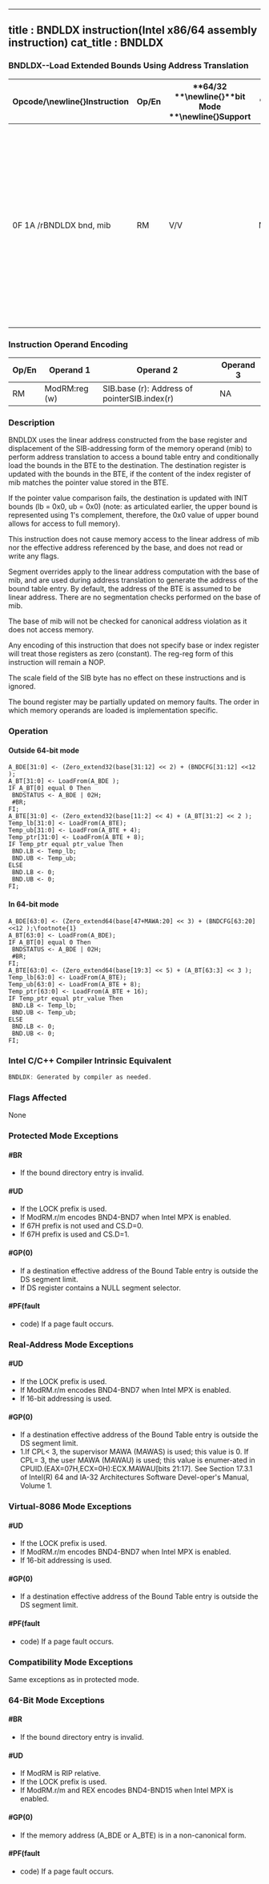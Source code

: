 ----------------------------
title : BNDLDX instruction(Intel x86/64 assembly instruction)
cat_title : BNDLDX
----------------------------
### BNDLDX--Load Extended Bounds Using Address Translation


|**Opcode/**\newline{}**Instruction**|**Op/En**|**64/32 **\newline{}**bit Mode **\newline{}**Support**|**CPUID **\newline{}**Feature **\newline{}**Flag**|**Description**|
|------------------------------------|---------|------------------------------------------------------|--------------------------------------------------|---------------|
|0F 1A /rBNDLDX bnd, mib|RM|V/V|MPX|Load the bounds stored in a bound table entry (BTE) into bnd with address translation using the base of mib and conditional on the index of mib matching the pointer value in the BTE.|
### Instruction Operand Encoding


|Op/En|Operand 1|Operand 2|Operand 3|
|-----|---------|---------|---------|
|RM|ModRM:reg (w)|SIB.base (r): Address of pointerSIB.index(r)|NA|
### Description


BNDLDX uses the linear address constructed from the base register and displacement of the SIB-addressing form of the memory operand (mib) to perform address translation to access a bound table entry and conditionally load the bounds in the BTE to the destination. The destination register is updated with the bounds in the BTE, if the content of the index register of mib matches the pointer value stored in the BTE. 

If the pointer value comparison fails, the destination is updated with INIT bounds (lb = 0x0, ub = 0x0) (note: as articulated earlier, the upper bound is represented using 1's complement, therefore, the 0x0 value of upper bound allows for access to full memory). 

This instruction does not cause memory access to the linear address of mib nor the effective address referenced by the base, and does not read or write any flags. 

Segment overrides apply to the linear address computation with the base of mib, and are used during address translation to generate the address of the bound table entry. By default, the address of the BTE is assumed to be linear address. There are no segmentation checks performed on the base of mib. 

The base of mib will not be checked for canonical address violation as it does not access memory. 

Any encoding of this instruction that does not specify base or index register will treat those registers as zero (constant). The reg-reg form of this instruction will remain a NOP.

The scale field of the SIB byte has no effect on these instructions and is ignored.

The bound register may be partially updated on memory faults. The order in which memory operands are loaded is implementation specific.


### Operation
#### Outside 64-bit mode
```info-verb
A_BDE[31:0] <-  (Zero_extend32(base[31:12] << 2) + (BNDCFG[31:12] <<12 );
A_BT[31:0]  <- LoadFrom(A_BDE );
IF A_BT[0] equal 0 Then
 BNDSTATUS <-  A_BDE | 02H; 
 #BR; 
FI;
A_BTE[31:0] <-  (Zero_extend32(base[11:2] << 4) + (A_BT[31:2] << 2 );
Temp_lb[31:0] <-  LoadFrom(A_BTE);
Temp_ub[31:0]  <- LoadFrom(A_BTE + 4);
Temp_ptr[31:0]  <- LoadFrom(A_BTE + 8);
IF Temp_ptr equal ptr_value Then
 BND.LB  <- Temp_lb; 
 BND.UB  <- Temp_ub; 
ELSE
 BND.LB  <- 0;
 BND.UB <-  0;
FI;
```
#### In 64-bit mode
```info-verb
A_BDE[63:0]  <- (Zero_extend64(base[47+MAWA:20] << 3) + (BNDCFG[63:20] <<12 );\footnote{1}
A_BT[63:0]  <- LoadFrom(A_BDE);
IF A_BT[0] equal 0 Then
 BNDSTATUS  <- A_BDE | 02H; 
 #BR; 
FI;
A_BTE[63:0] <-  (Zero_extend64(base[19:3] << 5) + (A_BT[63:3] << 3 );
Temp_lb[63:0] <-  LoadFrom(A_BTE);
Temp_ub[63:0]  <- LoadFrom(A_BTE + 8);
Temp_ptr[63:0]  <- LoadFrom(A_BTE + 16);
IF Temp_ptr equal ptr_value Then
 BND.LB <-  Temp_lb; 
 BND.UB <-  Temp_ub; 
ELSE
 BND.LB  <- 0;
 BND.UB  <- 0;
FI;
```

### Intel C/C++ Compiler Intrinsic Equivalent

```cpp
BNDLDX: Generated by compiler as needed.
```
### Flags Affected


None


### Protected Mode Exceptions

#### #BR
* If the bound directory entry is invalid.

#### #UD
* If the LOCK prefix is used.
* If ModRM.r/m encodes BND4-BND7 when Intel MPX is enabled.
* If 67H prefix is not used and CS.D=0.
* If 67H prefix is used and CS.D=1.

#### #GP(0)
* If a destination effective address of the Bound Table entry is outside the DS segment limit.
* If DS register contains a NULL segment selector.

#### #PF(fault
* code) If a page fault occurs.

### Real-Address Mode Exceptions

#### #UD
* If the LOCK prefix is used.
* If ModRM.r/m encodes BND4-BND7 when Intel MPX is enabled.
* If 16-bit addressing is used.

#### #GP(0)
* If a destination effective address of the Bound Table entry is outside the DS segment limit.
* 1.If CPL< 3, the supervisor MAWA (MAWAS) is used; this value is 0. If CPL= 3, the user MAWA (MAWAU) is used; this value is enumer-ated in CPUID.(EAX=07H,ECX=0H):ECX.MAWAU[bits 21:17]. See Section 17.3.1 of Intel(R) 64 and IA-32 Architectures Software Devel-oper's Manual, Volume 1.

### Virtual-8086 Mode Exceptions

#### #UD
* If the LOCK prefix is used.
* If ModRM.r/m encodes BND4-BND7 when Intel MPX is enabled.
* If 16-bit addressing is used.

#### #GP(0)
* If a destination effective address of the Bound Table entry is outside the DS segment limit.

#### #PF(fault
* code) If a page fault occurs.

### Compatibility Mode Exceptions



Same exceptions as in protected mode.


### 64-Bit Mode Exceptions

#### #BR
* If the bound directory entry is invalid.

#### #UD
* If ModRM is RIP relative.
* If the LOCK prefix is used.
* If ModRM.r/m and REX encodes BND4-BND15 when Intel MPX is enabled.

#### #GP(0)
* If the memory address (A_BDE or A_BTE) is in a non-canonical form.

#### #PF(fault
* code) If a page fault occurs.
